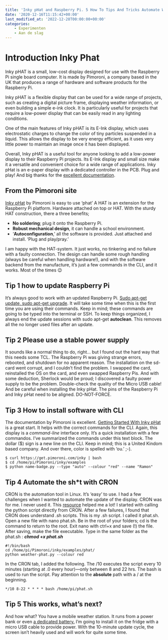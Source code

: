 ```yaml
---
title: 'Inky pHat and Raspberry Pi. 5 How To Tips And Tricks Automate Weather Reports.'
date: '2020-12-16T11:15:42+00:00'
last_modified_at: '2022-12-28T00:00:00+00:00'
categories:
    - Experimenten
    - Aan de slag
---
```

# Introduction Inky Phat
Inky pHAT is a small, low-cost display designed for use with the Raspberry Pi single board computer. It is made by Pimoroni, a company based in the UK that produces a range of hardware and software products for the Raspberry Pi.

Inky pHAT is a flexible display that can be used for a wide range of projects, such as creating a digital picture frame, displaying weather information, or even building a simple e-ink clock. It is particularly useful for projects that require a low-power display that can be easily read in any lighting conditions.

One of the main features of Inky pHAT is its E-Ink display, which uses electrostatic charges to change the color of tiny particles suspended in a liquid. This allows the display to be very energy efficient, as it uses very little power to maintain an image once it has been displayed.

Overall, Inky pHAT is a useful tool for anyone looking to add a low-power display to their Raspberry Pi projects. Its E-Ink display and small size make it a versatile and convenient choice for a wide range of applications. Inky pHat is an e-paper display with a dedicated controller in the PCB. Plug and play! And big thanks for the [excellent documentation](https://learn.pimoroni.com/tutorial/sandyj/getting-started-with-inky-phat). 


## From the Pimoroni site
[Inky pHat](https://shop.pimoroni.com/products/inky-phat?variant=12549254217811) by Pimoroni is easy to use ‘phat’ A HAT is an extension for the Raspberry Pi platform. Hardware attached on top or HAT. With the sturdy HAT construction, there a three benefits;

- **No soldering**; plug it onto the Raspberry Pi.
- **Robust mechanical design**, it can handle a school environment.
- ‘**Autoconfiguration**,’ all the software is provided. Just attached and install. ‘Plug and play/pray.’

I am happy with the HAT-system. It just works, no tinkering and no failure with a faulty connection. The design can handle some rough handling (always be careful when handling hardware!), and with the software backend from the manufacture, it’s just a few commands in the CLI, and it works. Most of the times 😉

## Tip 1 how to update Raspberry Pi

It’s always good to work with an updated Raspberry Pi. [Sudo apt-get update, sudo apt-get upgrade](https://askubuntu.com/questions/94102/what-is-the-difference-between-apt-get-update-and-upgrade). It will take some time when this is the first time you are using their commands. Keep in mind; these commands are going to be typed into the terminal or SSH. To keep things organized, I always end the update sessions with sudo apt-get **autoclean**. This removes all the no longer used files after an update.

## Tip 2 Please use a stable power supply

It sounds like a normal thing to do, right… but I found out the hard way that this needs some TCL. The Raspberry Pi was giving strange errors, rebooted, and shutdown for no apparent reason. The installation on the sd-card went corrupt, and I couldn’t find the problem. I swapped the card, reinstalled the OS on the card, and even swapped Raspberry Pis. And with some deduction, Sherlock would be proud; I discovered a faulty power supply to be the problem. Double-check the quality of the Micro USB cable! And be careful when installing the Inky pHat. The pins of the Raspberry Pi and Inky pHat need to be aligned. DO-NOT-FORCE.

## Tip 3 How to install software with CLI

The documentation by Pimoroni is excellent. [Getting Started With Inky pHat](https://learn.pimoroni.com/tutorial/sandyj/getting-started-with-inky-phat) is a great start. It helps with the correct commands for the CLI. Again, this display is a *command-line* interface only. It’s a quick installation with a few commandos. I’ve summarized the commands under this text block. The dollar ($) sign is a new line on the CLI. Keep in mind; this is a United Kindom based company. And over there, color is spelled with ‘ou.’ ;-).

```
$ curl https://get.pimoroni.com/inky | bash
$ cd /home/pi/Pimoroni/inky/examples
$ python name-badge.py --type "auto" --colour "red" --name "Ramon"
```

## Tip 4 Automate the sh\*t with CRON

CRON is the automation tool in Linux. It’s ‘easy’ to use. I had a few challenges when I wanted to automate the update of the display. CRON was for me. I never used it. This [resource](https://forums.pimoroni.com/t/need-help-with-inky-phat-crontab-update/7207) helped me a lot! I started with calling the python script directly from CRON. After a few failures, I found that CRON does understand .sh scripts. This is my .sh script. I called it phat.sh. Open a new file with nano phat.sh. Be in the root of your folders; cd is the command to return to the root. Exit nano with ctrl+x and save (!) the file. After saving, make the file executable. 
Type in the same folder as the phat.sh : ***chmod +x phat.sh***

```
#!/bin/bash
cd /home/pi/Pimoroni/inky/examples/phat/
python weather-phat.py --colour red
```

In the CRON tab, I added the following. The /10 executes the script every 10 minutes (starting at .0 every hour)—only between 8 and 22 hrs. The bash is used to run the script. Pay attention to the **absolute** path with a / at the beginning.

```
*/10 8-22 * * * * bash /home/pi/phat.sh
```

## Tip 5 This works, what’s next?

And how what? You have a mobile weather station. It runs from a power bank or even [a dedicated battery.](https://www.hackster.io/news/pisugar-is-a-compact-battery-solution-designed-specifically-for-the-raspberry-pi-zero-416b503732e6) I’m going to install it on the fridge with a micro USB cable to provide power. With the 10-minute update cycle, the screen isn’t heavily used and will work for quite some time.